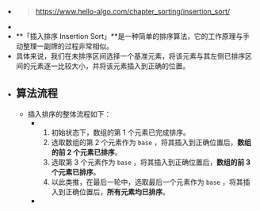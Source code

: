 - > https://www.hello-algo.com/chapter_sorting/insertion_sort/
-
- **「插入排序 Insertion Sort」**是一种简单的排序算法，它的工作原理与手动整理一副牌的过程非常相似。
- 具体来说，我们在未排序区间选择一个基准元素，将该元素与其左侧已排序区间的元素逐一比较大小，并将该元素插入到正确的位置。
- ## 算法流程
	- 插入排序的整体流程如下：
		- 1. 初始状态下，数组的第 1 个元素已完成排序。
		  2. 选取数组的第 2 个元素作为 `base` ，将其插入到正确位置后，**数组的前 2 个元素已排序**。
		  3. 选取第 3 个元素作为 `base` ，将其插入到正确位置后，**数组的前 3 个元素已排序**。
		  4. 以此类推，在最后一轮中，选取最后一个元素作为 `base` ，将其插入到正确位置后，**所有元素均已排序**。
		-